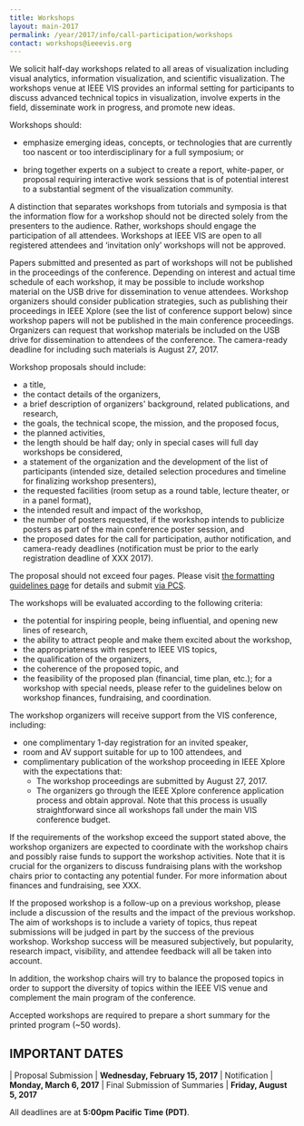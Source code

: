```yaml
---
title: Workshops
layout: main-2017
permalink: /year/2017/info/call-participation/workshops
contact: workshops@ieeevis.org
---
```


We solicit half-day workshops related to all areas of visualization
including visual analytics, information visualization, and scientific visualization. The workshops venue at IEEE VIS provides an informal
setting for participants to discuss advanced technical topics in
visualization, involve experts in the field, disseminate work in
progress, and promote new ideas.

Workshops should:

* emphasize emerging ideas, concepts, or technologies that are
  currently too nascent or too interdisciplinary for a full symposium;
  or
  
* bring together experts on a subject to create a report, white-paper,
  or proposal requiring interactive work sessions that is of potential
  interest to a substantial segment of the visualization community.
  
A distinction that separates workshops from tutorials and symposia is
that the information flow for a workshop should not be directed solely
from the presenters to the audience. Rather, workshops should engage
the participation of all attendees. Workshops at IEEE VIS are open to
all registered attendees and ‘invitation only’ workshops will not be
approved.

Papers submitted and presented as part of workshops will not be
published in the proceedings of the conference. Depending on interest
and actual time schedule of each workshop, it may be possible to
include workshop material on the USB drive for dissemination to venue
attendees.  Workshop organizers should consider publication
strategies, such as publishing their proceedings in IEEE Xplore (see
the list of conference support below) since workshop papers will not
be published in the main conference proceedings. Organizers can
request that workshop materials be included on the USB drive for
dissemination to attendees of the conference.  The camera-ready
deadline for including such materials is August 27, 2017.

Workshop proposals should include:

* a title,
* the contact details of the organizers,
* a brief description of organizers' background, related publications, and research,
* the goals, the technical scope, the mission, and the proposed focus,
* the planned activities,
* the length should be half day; only in special cases will full day workshops be considered,
* a statement of the organization and the development of the list of participants (intended size, detailed selection procedures and timeline for finalizing workshop presenters),
* the requested facilities (room setup as a round table, lecture theater, or in a panel format),
* the intended result and impact of the workshop,
* the number of posters requested, if the workshop intends to publicize posters as part of the main conference poster session, and
* the proposed dates for the call for participation, author notification, and camera-ready deadlines (notification must be prior to the early registration deadline of XXX 2017).

The proposal should not exceed four pages. Please visit
[the formatting guidelines page](http://junctionpublishing.org/vgtc/Tasks/camera.html)
for details and submit [via PCS](http://precisionconference.com/~vgtc/).

The workshops will be evaluated according to the following criteria:

* the potential for inspiring people, being influential, and opening new lines of research,
* the ability to attract people and make them excited about the workshop,
* the appropriateness with respect to IEEE VIS topics,
* the qualification of the organizers,
* the coherence of the proposed topic, and
* the feasibility of the proposed plan (financial, time plan, etc.); for a workshop with special needs, please refer to the guidelines below on workshop finances, fundraising, and coordination.

The workshop organizers will receive support from the VIS conference, including:

* one complimentary 1-day registration for an invited speaker,
* room and AV support suitable for up to 100 attendees, and
* complimentary publication of the workshop proceeding in IEEE Xplore with the expectations that:
  * The workshop proceedings are submitted by August 27, 2017.
  * The organizers go through the IEEE Xplore conference application process and obtain approval. Note that this process is usually straightforward since all workshops fall under the main VIS conference budget.

If the requirements of the workshop exceed the support stated above,
the workshop organizers are expected to coordinate with the workshop
chairs and possibly raise funds to support the workshop
activities. Note that it is crucial for the organizers to discuss
fundraising plans with the workshop chairs prior to contacting any
potential funder. For more information about finances and fundraising,
see XXX. 

If the proposed workshop is a follow-up on a previous workshop, please include a discussion of the results and the impact of the previous workshop. The aim of workshops is to include a variety of topics, thus repeat submissions will be judged in part by the success of the previous workshop. Workshop success will be measured subjectively, but popularity, research impact, visibility, and attendee feedback will all be taken into account.

In addition, the workshop chairs will try to balance the proposed topics in order to support the diversity of topics within the IEEE VIS venue and complement the main program of the conference.

Accepted workshops are required to prepare a short summary for the printed program (~50 words).

## IMPORTANT DATES

| Proposal Submission               | **Wednesday, February 15, 2017**
| Notification                      | **Monday, March 6, 2017**
| Final Submission of Summaries	    | **Friday, August 5, 2017**

All deadlines are at **5:00pm Pacific Time (PDT)**.

